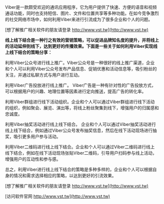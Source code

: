 Viber是一款颇受欢迎的通讯应用程序，它为用户提供了快速、方便的语音和视频通话功能，同时也支持短信、图片、文件和位置共享等多种功能。在如今竞争激烈的社交网络市场中，如何利用Viber来进行引流成为了很多企业和个人的问题。

[想了解推广相关软件的朋友请登录 http://www.vst.tw](http://www.vst.tw)

**线上线下结合是一种行之有效的营销策略，可以促进品牌知名度的提升，并将线上的活动延伸到线下，达到更好的传播效果。下面是一些关于如何利用Viber实现线上线下结合的策略分享：**

利用Viber公众号进行线上推广。Viber公众号是一种很好的线上推广渠道，企业和个人可以利用Viber公众号发布产品信息、促销优惠和活动信息等，吸引粉丝的关注，并通过私聊方式与用户进行互动。

利用Viber广告投放进行线上推广。 Viber广告是一种有针对性的广告投放方式，可以根据用户的兴趣、地理位置等因素进行定向推送，提高广告的转化率。

利用Viber群组进行线下活动组织。企业和个人可以通过Viber群组进行线下活动的组织，例如聚会、展览、演出等，将线上粉丝聚集到线下，增强用户的归属感和忠诚度。

利用Viber抽奖活动进行线上线下结合。 企业和个人可以通过Viber抽奖活动进行线上线下结合，例如通过Viber公众号发布抽奖信息，然后在线下活动现场进行抽奖，吸引更多用户参与活动。

利用Viber二维码进行线上线下结合。企业和个人可以通过Viber二维码进行线上线下结合，例如在线下活动现场张贴Viber二维码，引导用户扫码参与线上活动，增强用户的互动性和参与感。

总之，利用Viber进行线上线下结合的策略是多种多样的，企业和个人可以根据自身的情况和需求选择相应的策略，以达到更好的引流效果。

[想了解推广相关软件的朋友请登录 http://www.vst.tw](http://www.vst.tw)


[访问软件官网 http://www.vst.tw](http://www.vst.tw)
